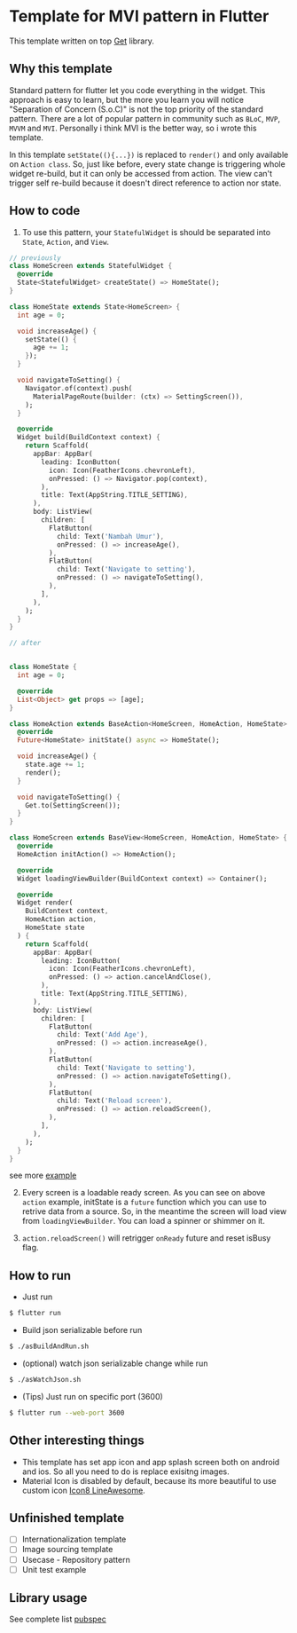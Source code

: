 # Template for MVI pattern in Flutter

This template written on top [Get](https://pub.dev/packages/get) library.

## Why this template

Standard pattern for flutter let you code everything in the widget. This approach is easy to learn, but the more you learn you will notice "Separation of Concern (S.o.C)" is not the top priority of the standard pattern. There are a lot of popular pattern in community such as `BLoC`, `MVP`, `MVVM` and `MVI`. Personally i think MVI is the better way, so i wrote this template.

In this template `setState((){...})` is replaced to `render()` and only available on `Action class`. So, just like before, every state change is triggering whole widget re-build, but it can only be accessed from action. The view can't trigger self re-build because it doesn't direct reference to action nor state.

## How to code
1. To use this pattern, your `StatefulWidget` is should be separated into `State`, `Action`, and `View`.

```dart
// previously
class HomeScreen extends StatefulWidget {
  @override
  State<StatefulWidget> createState() => HomeState();
}

class HomeState extends State<HomeScreen> {
  int age = 0;

  void increaseAge() {
    setState(() {
      age += 1;
    });
  }

  void navigateToSetting() {
    Navigator.of(context).push(
      MaterialPageRoute(builder: (ctx) => SettingScreen()),
    );
  }

  @override
  Widget build(BuildContext context) {
    return Scaffold(
      appBar: AppBar(
        leading: IconButton(
          icon: Icon(FeatherIcons.chevronLeft),
          onPressed: () => Navigator.pop(context),
        ),
        title: Text(AppString.TITLE_SETTING),
      ),
      body: ListView(
        children: [
          FlatButton(
            child: Text('Nambah Umur'),
            onPressed: () => increaseAge(),
          ),
          FlatButton(
            child: Text('Navigate to setting'),
            onPressed: () => navigateToSetting(),
          ),
        ],
      ),
    );
  }
}

// after


class HomeState {
  int age = 0;

  @override
  List<Object> get props => [age];
}

class HomeAction extends BaseAction<HomeScreen, HomeAction, HomeState> {
  @override
  Future<HomeState> initState() async => HomeState();

  void increaseAge() {
    state.age += 1;
    render();
  }

  void navigateToSetting() {
    Get.to(SettingScreen());
  }
}

class HomeScreen extends BaseView<HomeScreen, HomeAction, HomeState> {
  @override
  HomeAction initAction() => HomeAction();

  @override
  Widget loadingViewBuilder(BuildContext context) => Container();

  @override
  Widget render(
    BuildContext context,
    HomeAction action,
    HomeState state
  ) {
    return Scaffold(
      appBar: AppBar(
        leading: IconButton(
          icon: Icon(FeatherIcons.chevronLeft),
          onPressed: () => action.cancelAndClose(),
        ),
        title: Text(AppString.TITLE_SETTING),
      ),
      body: ListView(
        children: [
          FlatButton(
            child: Text('Add Age'),
            onPressed: () => action.increaseAge(),
          ),
          FlatButton(
            child: Text('Navigate to setting'),
            onPressed: () => action.navigateToSetting(),
          ),
          FlatButton(
            child: Text('Reload screen'),
            onPressed: () => action.reloadScreen(),
          ),
        ],
      ),
    );
  }
}
```

see more [example](lib/feature/playground/feature_check_screen.dart)

2. Every screen is a loadable ready screen. As you can see on above `action` example, initState is a `future` function which you can use to retrive data from a source. So, in the meantime the screen will load view from `loadingViewBuilder`. You can load a spinner or shimmer on it.

3. `action.reloadScreen()` will retrigger `onReady` future and reset isBusy flag.

## How to run

- Just run

```bash
$ flutter run
```

- Build json serializable before run

```bash
$ ./asBuildAndRun.sh
```

- (optional) watch json serializable change while run

```bash
$ ./asWatchJson.sh
```

- (Tips) Just run on specific port (3600)

```bash
$ flutter run --web-port 3600
```

## Other interesting things

- This template has set app icon and app splash screen both on android and ios. So all you need to do is replace exisitng images.
- Material Icon is disabled by default, because its more beautiful to use custom icon [Icon8 LineAwesome](https://icons8.com/line-awesome).

## Unfinished template

- [ ] Internationalization template
- [ ] Image sourcing template
- [ ] Usecase - Repository pattern
- [ ] Unit test example

## Library usage
See complete list [pubspec](pubspec.yaml)

